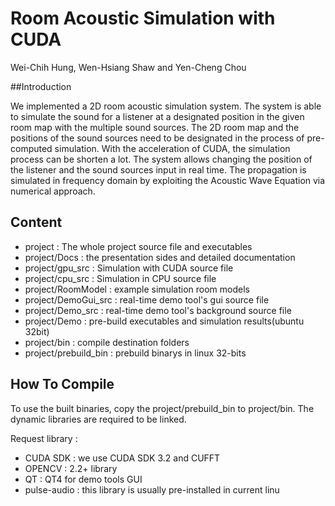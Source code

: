 Room Acoustic Simulation with CUDA
===================================

Wei-Chih Hung, Wen-Hsiang Shaw and Yen-Cheng Chou 

##Introduction

We implemented a 2D room acoustic simulation system. The system is able to simulate the sound for a listener at a designated position in the given room map with the multiple sound sources. The 2D room map and the positions of the sound sources need to be designated in the process of pre-computed simulation. With the acceleration of CUDA, the simulation process can be shorten a lot. The system allows changing the position of the listener and the sound sources input in real time. The propagation is simulated in frequency domain by exploiting the Acoustic Wave Equation via numerical approach.

Content
--------
* project : The whole project source file and executables
* project/Docs : the presentation sides and detailed documentation
* project/gpu_src : Simulation with CUDA source file
* project/cpu_src : Simulation in CPU source file
* project/RoomModel : example simulation room models
* project/DemoGui_src : real-time demo tool's gui source file
* project/Demo_src : real-time demo tool's background source file
* project/Demo : pre-build executables and simulation results(ubuntu 32bit)
* project/bin : compile destination folders
* project/prebuild_bin : prebuild binarys in linux 32-bits


How To Compile
--------------
To use the built binaries, copy the project/prebuild_bin to project/bin. The dynamic libraries are required to be linked.

Request library :
* CUDA SDK : we use CUDA SDK 3.2 and CUFFT
* OPENCV : 2.2+ library
* QT : QT4 for demo tools GUI
* pulse-audio : this library is usually pre-installed in current linu
